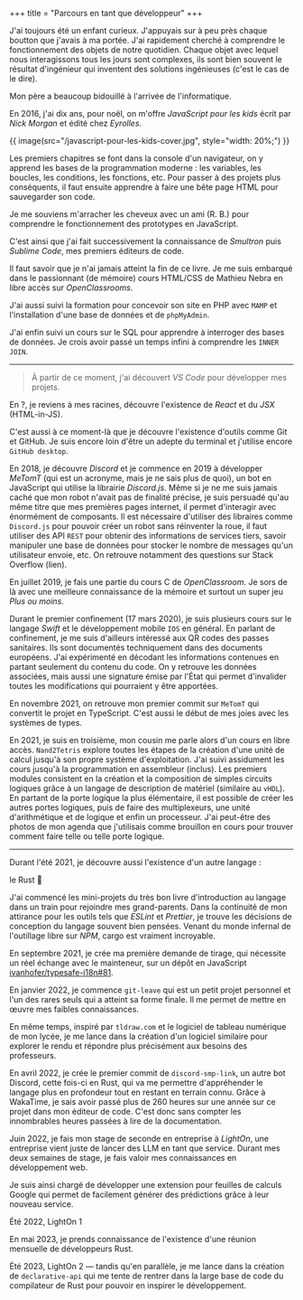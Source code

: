 +++
title = "Parcours en tant que développeur"
+++

J'ai toujours été un enfant curieux. J'appuyais sur à peu près chaque boutton que j'avais à ma portée. J'ai rapidement cherché à comprendre le fonctionnement des objets de notre quotidien. Chaque objet avec lequel nous interagissons tous les jours sont complexes, ils sont bien souvent le résultat d'ingénieur qui inventent des solutions ingénieuses (c'est le cas de le dire).

Mon père a beaucoup bidouillé à l'arrivée de l'informatique. 

<!-- pre 10-ans, se renseigner parce que je ne sais rien en fait -->

En 2016, j'ai dix ans, pour noël, on m'offre _JavaScript pour les kids_ écrit par _Nick Morgan_ et édité chez _Eyrolles_.

{{ image(src="/javascript-pour-les-kids-cover.jpg", style="width: 20%;") }}

Les premiers chapitres se font dans la console d'un navigateur, on y apprend les bases de la programmation moderne : les variables, les boucles, les conditions, les fonctions, etc. Pour passer à des projets plus conséquents, il faut ensuite apprendre à faire une bête page HTML pour sauvegarder son code.

Je me souviens m'arracher les cheveux avec un ami (R. B.) pour comprendre le fonctionnement des prototypes en JavaScript.

C'est ainsi que j'ai fait successivement la connaissance de *Smultron* puis *Sublime Code*, mes premiers éditeurs de code.

Il faut savoir que je n'ai jamais atteint la fin de ce livre. Je me suis embarqué dans le passionnant (de mémoire) cours HTML/CSS de Mathieu Nebra en libre accès sur *OpenClassrooms*.

<!-- TODO: insert old html page screenshots, or even link the website -->

J'ai aussi suivi la formation pour concevoir son site en PHP avec `MAMP` et l'installation d'une base de données et de `phpMyAdmin`.

<!-- TODO: insert php website screenshots -->

J'ai enfin suivi un cours sur le SQL pour apprendre à interroger des bases de données. Je crois avoir passé un temps infini à comprendre les `INNER JOIN`.

---

> À partir de ce moment, j'ai découvert *VS Code* pour développer mes projets.

En ?, je reviens à mes racines, découvre l'existence de *React* et du *JSX* (HTML-in-JS).

C'est aussi à ce moment-là que je découvre l'existence d'outils comme Git et GitHub. Je suis encore loin d'être un adepte du terminal et j'utilise encore `GitHub desktop`.

En 2018, je découvre *Discord* et je commence en 2019 à développer *MeTomT* (qui est un acronyme, mais je ne sais plus de quoi), un bot en JavaScript qui utilise la librairie *Discord.js*.
Même si je ne me suis jamais caché que mon robot n'avait pas de finalité précise, je suis persuadé qu'au même titre que mes premières pages internet, il permet d'interagir avec énormément de composants. Il est nécessaire d'utiliser des libraires comme `Discord.js` pour pouvoir créer un robot sans réinventer la roue, il faut utiliser des API `REST` pour obtenir des informations de services tiers, savoir manipuler une base de données pour stocker le nombre de messages qu'un utilisateur envoie, etc.
On retrouve notamment des questions sur Stack Overflow (lien).

En juillet 2019, je fais une partie du cours C de *OpenClassroom*. Je sors de là avec une meilleure connaissance de la mémoire et surtout un super jeu *Plus ou moins*.

Durant le premier confinement (17 mars 2020), je suis plusieurs cours sur le langage *Swift* et le développement mobile `IOS` en général.
En parlant de confinement, je me suis d'ailleurs intéressé aux QR codes des passes sanitaires. Ils sont documentés techniquement dans des documents européens. J'ai expérimenté en décodant les informations contenues en partant seulement du contenu du code. On y retrouve les données associées, mais aussi une signature émise par l'État qui permet d'invalider toutes les modifications qui pourraient y être apportées.

En novembre 2021, on retrouve mon premier commit sur `MeTomT` qui convertit le projet en TypeScript. C'est aussi le début de mes joies avec les systèmes de types.

En 2021, je suis en troisième, mon cousin me parle alors d'un cours en libre accès. `Nand2Tetris` explore toutes les étapes de la création d'une unité de calcul jusqu'à son propre système d'exploitation. J'ai suivi assidument les cours jusqu'à la programmation en assembleur (inclus). Les premiers modules consistent en la création et la composition de simples circuits logiques grâce à un langage de description de matériel (similaire au `vHDL`). En partant de la porte logique la plus élémentaire, il est possible de créer les autres portes logiques, puis de faire des multiplexeurs, une unité d'arithmétique et de logique et enfin un processeur.
J'ai peut-être des photos de mon agenda que j'utilisais comme brouillon en cours pour trouver comment faire telle ou telle porte logique.

---

Durant l'été 2021, je découvre aussi l'existence d'un autre langage :

le Rust :crab:

J'ai commencé les mini-projets du très bon livre d'introduction au langage dans un train pour rejoindre mes grand-parents. Dans la continuité de mon attirance pour les outils tels que *ESLint* et *Prettier*, je trouve les décisions de conception du langage souvent bien pensées. Venant du monde infernal de l'outillage libre sur *NPM*, cargo est vraiment incroyable.

En septembre 2021, je crée ma première demande de tirage, qui nécessite un réel échange avec le mainteneur, sur un dépôt en JavaScript [ivanhofer/typesafe-i18n#81](https://github.com/ivanhofer/typesafe-i18n/pull/81).

En janvier 2022, je commence `git-leave` qui est un petit projet personnel et l'un des rares seuls qui a atteint sa forme finale. Il me permet de mettre en œuvre mes faibles connaissances.

En même temps, inspiré par `tldraw.com` et le logiciel de tableau numérique de mon lycée, je me lance dans la création d'un logiciel similaire pour explorer le rendu et répondre plus précisément aux besoins des professeurs.

En avril 2022, je crée le premier commit de `discord-smp-link`, un autre bot Discord, cette fois-ci en Rust, qui va me permettre d'appréhender le langage plus en profondeur tout en restant en terrain connu. Grâce à WakaTime, je sais avoir passé plus de 260 heures sur une année sur ce projet dans mon éditeur de code. C'est donc sans compter les innombrables heures passées à lire de la documentation.

Juin 2022, je fais mon stage de seconde en entreprise à _LightOn_, une entreprise vient juste de lancer des LLM en tant que service. Durant mes deux semaines de stage, je fais valoir mes connaissances en développement web.

Je suis ainsi chargé de développer une extension pour feuilles de calculs Google qui permet de facilement générer des prédictions grâce à leur nouveau service.

Été 2022, LightOn 1

En mai 2023, je prends connaissance de l'existence d'une réunion mensuelle de développeurs Rust.

Été 2023, LightOn 2 — tandis qu'en parallèle, je me lance dans la création de `declarative-api` qui me tente de rentrer dans la large base de code du compilateur de Rust pour pouvoir en inspirer le développement.

